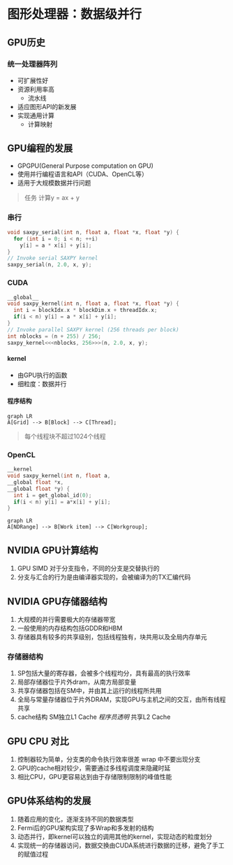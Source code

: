 # 图形处理器：数据级并行

## GPU历史

### 统一处理器阵列

- 可扩展性好
- 资源利用率高
  - 流水线
- 适应图形API的新发展
- 实现通用计算
  - 计算映射

## GPU编程的发展

- GPGPU(General Purpose computation on GPU)
- 使用并行编程语言和API（CUDA、OpenCL等）
- 适用于大规模数据并行问题


> 任务 计算y = ax + y
### 串行
``` c++
void saxpy_serial(int n, float a, float *x, float *y) {
  for (int i = 0; i < n; ++i)
    y[i] = a * x[i] + y[i];
}
// Invoke serial SAXPY kernel
saxpy_serial(n, 2.0, x, y);

```
### CUDA
```C++
__global__
void saxpy_kernel(int n, float a, float *x, float *y) {
  int i = blockIdx.x * blockDim.x + threadIdx.x;
  if(i < n) y[i] = a * x[i] + y[i];
}
// Invoke parallel SAXPY kernel (256 threads per block)
int nblocks = (n + 255) / 256;
saxpy_kernel<<<nblocks, 256>>>(n, 2.0, x, y);
```
#### kernel
- 由GPU执行的函数
- 细粒度：数据并行

#### 程序结构
```mermaid
graph LR
A[Grid] --> B[Block] --> C[Thread];
```
> 每个线程块不超过1024个线程

### OpenCL

``` c++
__kernel
void saxpy_kernel(int n, float a,
__global float *x,
__global float *y) {
  int i = get_global_id(0);
  if(i < n) y[i] = a*x[i] + y[i];
}
```

```mermaid
graph LR
A[NDRange] --> B[Work item] --> C[Workgroup];
```

## NVIDIA GPU计算结构
1. GPU SIMD 对于分支指令，不同的分支是交替执行的
2. 分支与汇合的行为是由编译器实现的，会被编译为的TX汇编代码

## NVIDIA GPU存储器结构
1. 大规模的并行需要极大的存储器带宽
2. 一般使用的内存结构包括GDDR和HBM
3. 存储器具有较多的共享级别，包括线程独有，块共用以及全局内存单元
### 存储器结构
1. SP包括大量的寄存器，会被多个线程均分，具有最高的执行效率
2. 局部存储器位于片外dram，从南方局部变量
3. 共享存储器包括在SM中，并由其上运行的线程所共用
4. 全局与常量存储器位于片外DRAM，实现GPU与主机之间的交互，由所有线程共享
5. cache结构 SM独立L1 Cache *程序员透明* 共享L2 Cache

## GPU CPU 对比
1. 控制器较为简单，分支类的命令执行效率很差 wrap 中不要出现分支
2. GPU的cache相对较少，需要通过多线程调度来隐藏时延
3. 相比CPU，GPU更容易达到由于存储限制限制的峰值性能

##  GPU体系结构的发展
1. 随着应用的变化，逐渐支持不同的数据类型
2. Fermi后的GPU架构实现了多Wrap和多发射的结构
3. 动态并行，即kernel可以独立的调用其他的kernel，实现动态的粒度划分
4. 实现统一的存储器访问，数据交换由CUDA系统进行数据的迁移，避免了手工的赋值过程
